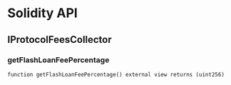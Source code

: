 # Solidity API

## IProtocolFeesCollector

### getFlashLoanFeePercentage

```solidity
function getFlashLoanFeePercentage() external view returns (uint256)
```

